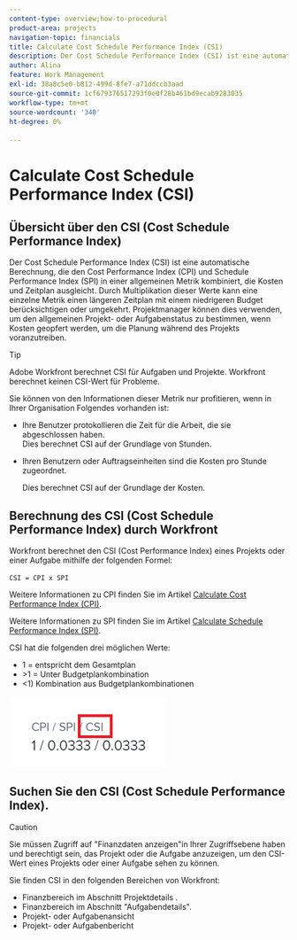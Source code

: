 ```yaml
---
content-type: overview;how-to-procedural
product-area: projects
navigation-topic: financials
title: Calculate Cost Schedule Performance Index (CSI)
description: Der Cost Schedule Performance Index (CSI) ist eine automatische Berechnung, die den Cost Performance Index (CPI) und Schedule Performance Index (SPI) in einer allgemeinen Metrik kombiniert, die Kosten und Zeitplan ausgleicht.
author: Alina
feature: Work Management
exl-id: 38a8c5e0-b812-499d-8fe7-a71ddccb3aad
source-git-commit: 1cf679376517293f0e0f28b461bd9ecab9283035
workflow-type: tm+mt
source-wordcount: '340'
ht-degree: 0%

---
```


# Calculate Cost Schedule Performance Index (CSI)

<!--
<p data-mc-conditions="QuicksilverOrClassic.Draft mode">(NOTE: Linked to the product. Do not change link.) </p>
-->

## Übersicht über den CSI (Cost Schedule Performance Index)

Der Cost Schedule Performance Index (CSI) ist eine automatische Berechnung, die den Cost Performance Index (CPI) und Schedule Performance Index (SPI) in einer allgemeinen Metrik kombiniert, die Kosten und Zeitplan ausgleicht. Durch Multiplikation dieser Werte kann eine einzelne Metrik einen längeren Zeitplan mit einem niedrigeren Budget berücksichtigen oder umgekehrt. Projektmanager können dies verwenden, um den allgemeinen Projekt- oder Aufgabenstatus zu bestimmen, wenn Kosten geopfert werden, um die Planung während des Projekts voranzutreiben.

>[!TIP]
>
>Adobe Workfront berechnet CSI für Aufgaben und Projekte. Workfront berechnet keinen CSI-Wert für Probleme.

Sie können von den Informationen dieser Metrik nur profitieren, wenn in Ihrer Organisation Folgendes vorhanden ist:

* Ihre Benutzer protokollieren die Zeit für die Arbeit, die sie abgeschlossen haben.\
  Dies berechnet CSI auf der Grundlage von Stunden.
* Ihren Benutzern oder Auftragseinheiten sind die Kosten pro Stunde zugeordnet. 

  Dies berechnet CSI auf der Grundlage der Kosten.

## Berechnung des CSI (Cost Schedule Performance Index) durch Workfront

Workfront berechnet den CSI (Cost Performance Index) eines Projekts oder einer Aufgabe mithilfe der folgenden Formel:

`CSI = CPI x SPI`

Weitere Informationen zu CPI finden Sie im Artikel [Calculate Cost Performance Index (CPI)](../../../manage-work/projects/project-finances/calculate-cpi.md).

Weitere Informationen zu SPI finden Sie im Artikel [Calculate Schedule Performance Index (SPI)](../../../manage-work/projects/project-finances/calculate-spi.md).

CSI hat die folgenden drei möglichen Werte:

* 1 = entspricht dem Gesamtplan
* \>1 = Unter Budgetplankombination
* &lt;1) Kombination aus Budgetplankombinationen

![](assets/csi-highlighted.png)

## Suchen Sie den CSI (Cost Schedule Performance Index).

>[!CAUTION]
>
>Sie müssen Zugriff auf &quot;Finanzdaten anzeigen&quot;in Ihrer Zugriffsebene haben und berechtigt sein, das Projekt oder die Aufgabe anzuzeigen, um den CSI-Wert eines Projekts oder einer Aufgabe sehen zu können.

Sie finden CSI in den folgenden Bereichen von Workfront:

* Finanzbereich im Abschnitt Projektdetails .
* Finanzbereich im Abschnitt &quot;Aufgabendetails&quot;.
* Projekt- oder Aufgabenansicht
* Projekt- oder Aufgabenbericht
